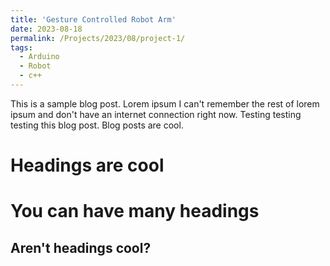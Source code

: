 ```yaml
---
title: 'Gesture Controlled Robot Arm'
date: 2023-08-18
permalink: /Projects/2023/08/project-1/
tags:
  - Arduino
  - Robot
  - c++
---
```


This is a sample blog post. Lorem ipsum I can't remember the rest of lorem ipsum and don't have an internet connection right now. Testing testing testing this blog post. Blog posts are cool.

Headings are cool
======

You can have many headings
======

Aren't headings cool?
------